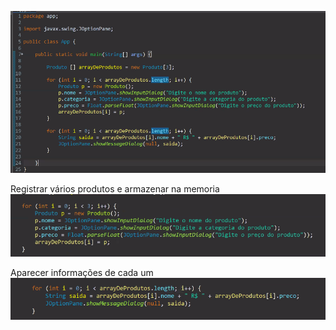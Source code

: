 ![alt text](image-2.png)

Registrar vários produtos e armazenar na memoria
![alt text](image-1.png) 

Aparecer informações de cada um 
![alt text](image.png)

